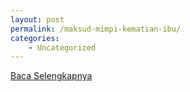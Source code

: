 ```yaml
---
layout: post
permalink: /maksud-mimpi-kematian-ibu/
categories:
    - Uncategorized
---
```


[Baca Selengkapnya](/07)
